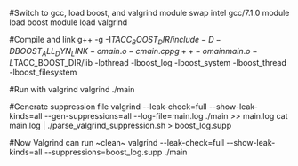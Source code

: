 #Switch to gcc, load boost, and valgrind
module swap intel gcc/7.1.0
module load boost
module load valgrind

#Compile and link
g++ -g -I$TACC_BOOST_DIR/include -D-DBOOST_ALL_DYN_LINK -o main.o -c main.cpp
g++ -o main main.o -L$TACC_BOOST_DIR/lib -lpthread -lboost_log -lboost_system -lboost_thread -lboost_filesystem

#Run with valgrind
valgrind ./main

#Generate suppression file
valgrind --leak-check=full --show-leak-kinds=all --gen-suppressions=all --log-file=main.log ./main >> main.log
cat main.log | ./parse_valgrind_suppression.sh > boost_log.supp

#Now Valgrind can run ~clean~
valgrind --leak-check=full --show-leak-kinds=all --suppressions=boost_log.supp ./main
